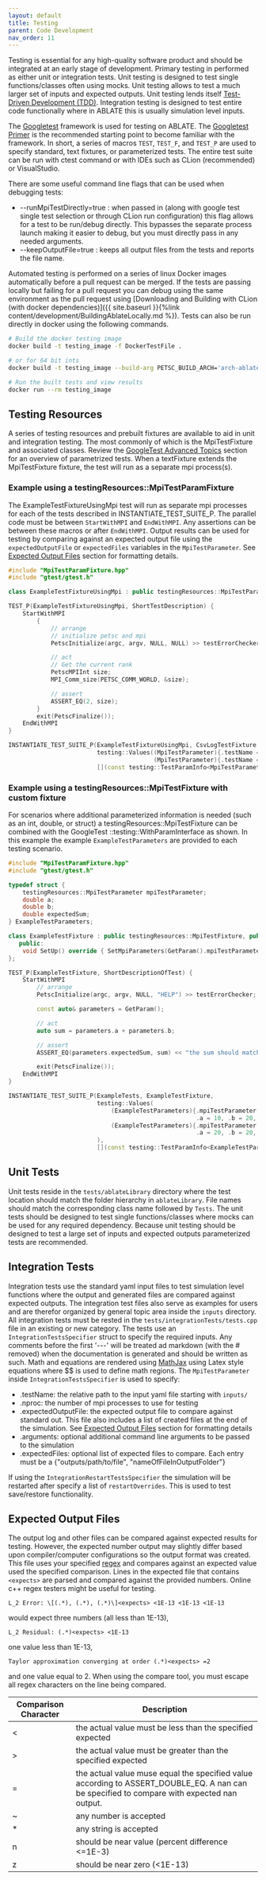 ```yaml
---
layout: default
title: Testing
parent: Code Development
nav_order: 11
---
```


Testing is essential for any high-quality software product and should be integrated at an early stage of development. Primary testing in performed as either unit or integration tests.  Unit testing is designed to test single functions/classes often using mocks.  Unit testing allows to test a much larger set of inputs and expected outputs.  Unit testing lends itself [Test-Driven Development (TDD)](https://en.wikipedia.org/wiki/Test-driven_development).   Integration testing is designed to test entire code functionally where in ABLATE this is usually simulation level inputs.


The [Googletest](https://github.com/google/googletest) framework is used for testing on ABLATE.  The [Googletest Primer](https://google.github.io/googletest/primer.html) is the recommended starting point to become familiar with the framework.  In short, a series of macros `TEST`, `TEST_F`, and `TEST_P` are used to specify standard, text fixtures, or parameterized tests.  The entire test suite can be run with ctest command or with IDEs such as CLion (recommended) or VisualStudio.

There are some useful command line flags that can be used when debugging tests:
- \-\-runMpiTestDirectly=true : when passed in (along with google test single test selection or through CLion run configuration) this flag allows for a test to be run/debug directly.  This bypasses the separate process launch making it easier to debug, but you must directly pass in any needed arguments.
- \-\-keepOutputFile=true : keeps all output files from the tests and reports the file name.

Automated testing is performed on a series of linux Docker images automatically before a pull request can be merged.  If the tests are passing locally but failing for a pull request you can debug using the same environment as the pull request using [Downloading and Building with CLion (with docker dependencies)]({{ site.baseurl }}{%link content/development/BuildingAblateLocally.md %}).  Tests can also be run directly in docker using the following commands.

```bash
# Build the docker testing image
docker build -t testing_image -f DockerTestFile .

# or for 64 bit ints
docker build -t testing_image --build-arg PETSC_BUILD_ARCH='arch-ablate-opt-64' -f DockerTestFile .

# Run the built tests and view results
docker run --rm testing_image 

```

## Testing Resources
A series of testing resources and prebuilt fixtures are available to aid in unit and integration testing.  The most commonly of which is the MpiTestFixture and associated classes.  Review the [GoogleTest Advanced Topics](https://google.github.io/googletest/advanced.html#value-parameterized-tests) section for an overview of parametrized tests.  When a textFixture extends the MpiTestFixture fixture, the test will run as a separate mpi process(s).

### Example using a testingResources::MpiTestParamFixture
The ExampleTestFixtureUsingMpi test will run as separate mpi processes for each of the tests described in INSTANTIATE_TEST_SUITE_P. The parallel code must be between `StartWithMPI` and `EndWithMPI`.  Any assertions can be between these macros or after `EndWithMPI`.  Output results can be used for testing by comparing against an expected output file using the `expectedOutputFile` or `expectedFiles` variables in the `MpiTestParameter`.  See [Expected Output Files](#expected-output-files) section for formatting details.
```c++
#include "MpiTestParamFixture.hpp"
#include "gtest/gtest.h"

class ExampleTestFixtureUsingMpi : public testingResources::MpiTestParamFixture {};

TEST_P(ExampleTestFixtureUsingMpi, ShortTestDescription) {
    StartWithMPI
        {
            // arrange
            // initialize petsc and mpi
            PetscInitialize(argc, argv, NULL, NULL) >> testErrorChecker;

            // act
            // Get the current rank
            PetscMPIInt size;
            MPI_Comm_size(PETSC_COMM_WORLD, &size);

            // assert
            ASSERT_EQ(2, size);
        }
        exit(PetscFinalize());
    EndWithMPI
}

INSTANTIATE_TEST_SUITE_P(ExampleTestFixtureUsingMpi, CsvLogTestFixture,
                         testing::Values((MpiTestParameter){.testName = "mpi test 1", .nproc = 2, .arguments = ""},
                                         (MpiTestParameter){.testName = "mpi test 2", .nproc = 3, .arguments = ""}),
                         [](const testing::TestParamInfo<MpiTestParameter> &info) { return info.param.getTestName(); });

```

### Example using a testingResources::MpiTestFixture with custom fixture
For scenarios where additional parameterized information is needed (such as an int, double, or struct) a testingResources::MpiTestFixture can be combined with the GoogleTest ::testing::WithParamInterface as shown.  In this example the example `ExampleTestParameters` are provided to each testing scenario.
```c++
#include "MpiTestParamFixture.hpp"
#include "gtest/gtest.h"

typedef struct {
    testingResources::MpiTestParameter mpiTestParameter;
    double a;
    double b;
    double expectedSum;
} ExampleTestParameters;

class ExampleTestFixture : public testingResources::MpiTestFixture, public ::testing::WithParamInterface<ExampleTestParameters> {
   public:
    void SetUp() override { SetMpiParameters(GetParam().mpiTestParameter); }
};

TEST_P(ExampleTestFixture, ShortDescriptionOfTest) {
    StartWithMPI
        // arrange
        PetscInitialize(argc, argv, NULL, "HELP") >> testErrorChecker;

        const auto& parameters = GetParam();

        // act
        auto sum = parameters.a + parameters.b;

        // assert
        ASSERT_EQ(parameters.expectedSum, sum) << "the sum should match";

        exit(PetscFinalize());
    EndWithMPI
}

INSTANTIATE_TEST_SUITE_P(ExampleTests, ExampleTestFixture,
                         testing::Values(
                             (ExampleTestParameters){.mpiTestParameter = {.testName = "test 1", .nproc = 1, .arguments = ""},
                                                     .a = 10, .b = 20, .expectedSum = 30},
                             (ExampleTestParameters){.mpiTestParameter = {.testName = "test 2", .nproc = 1, .arguments = ""},
                                                     .a = 20, .b = 20, .expectedSum = 40}
                         ),
                         [](const testing::TestParamInfo<ExampleTestParameters>& info) { return info.param.mpiTestParameter.getTestName(); });

```

## Unit Tests
Unit tests reside in the `tests/ablateLibrary` directory where the test location should match the folder hierarchy in  `ablateLibrary`.  File names should match the corresponding class name followed by `Tests`.  The unit tests should be designed to test single functions/classes where mocks can be used for any required dependency.  Because unit testing should be designed to test a large set of inputs and expected outputs parameterized tests are recommended.

## Integration Tests
Integration tests use the standard yaml input files to test simulation level functions where the output and generated files are compared against expected outputs.  The integration test files also serve as examples for users and are therefor organized by general topic area inside the `inputs` directory.  All integration tests must be rested in the `tests/integrationTests/tests.cpp` file in an existing or new category.  The tests use an `IntegrationTestsSpecifier` struct to specify the required inputs. Any comments before the first '---' will be treated ad markdown (with the # removed) when the documentation is generated and should be written as such.  Math and equations are rendered using [MathJax](https://www.mathjax.org) using Latex style equations where $$ is used to define math regions.  The `MpiTestParameter` inside `IntegrationTestsSpecifier` is used to specify:

- .testName: the relative path to the input yaml file starting with `inputs/`
- .nproc: the number of mpi processes to use for testing
- .expectedOutputFile: the expected output file to compare against standard out.  This file also includes a list of created files at the end of the simulation. See [Expected Output Files](#expected-output-files) section for formatting details
- .arguments: optional additional command line arguments to be passed to the simulation
- .expectedFiles: optional list of expected files to compare.  Each entry must be a {"outputs/path/to/file", "nameOfFileInOutputFolder"}

If using the `IntegrationRestartTestsSpecifier` the simulation will be restarted after specify a list of `restartOverrides`.  This is used to test save/restore functionality.

## Expected Output Files
The output log and other files can be compared against expected results for testing.  However, the expected number output may slightly differ based upon compiler/computer configurations so the output format was created.  This file uses your specified [regex](https://www.cplusplus.com/reference/regex/) and compares against an expected value used the specified comparison.  Lines in the expected file that contains `<expects>` are parsed and compared against the provided numbers. Online c++ regex testers might be useful for testing.

```
L_2 Error: \[(.*), (.*), (.*)\]<expects> <1E-13 <1E-13 <1E-13
```
would expect three numbers (all less than 1E-13),

```
L_2 Residual: (.*)<expects> <1E-13
```
one value less than 1E-13,

```
Taylor approximation converging at order (.*)<expects> =2
```
and one value equal to 2.  When using the compare tool, you must escape all regex characters on the line being compared.

| Comparison Character | Description                                                                                                                                |
|----------------------|--------------------------------------------------------------------------------------------------------------------------------------------|
| <                    | the actual value must be less than the specified expected                                                                                  |
| >                    | the actual value must be greater than the specified expected                                                                               |
| =                    | the actual value muse equal the specified value according to ASSERT_DOUBLE_EQ. A nan can be specified to compare with expected nan output. |
| ~                    | any number is accepted                                                                                                                     |
| *                    | any string is accepted                                                                                                                     |
| n                    | should be near value (percent difference <=1E-3)                                                                                           |
| z                    | should be near zero (<1E-13)                                                                                                               |